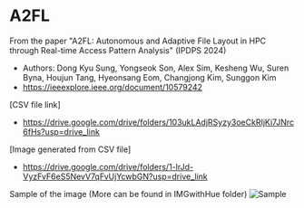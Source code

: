 # A2FL

From the paper  "A2FL: Autonomous and Adaptive File Layout in HPC through Real-time Access Pattern Analysis" (IPDPS 2024)
 - Authors: Dong Kyu Sung, Yongseok Son, Alex Sim, Kesheng Wu, Suren Byna, Houjun Tang, Hyeonsang Eom, Changjong Kim, Sunggon Kim
-   https://ieeexplore.ieee.org/document/10579242



[CSV file link]
- https://drive.google.com/drive/folders/103ukLAdjRSyzy3oeCkRIjKi7JNrc6fHs?usp=drive_link

[Image generated from CSV file]
- https://drive.google.com/drive/folders/1-lrJd-VyzFvF6eS5NevV7qFvUjYcwbGN?usp=drive_link

Sample of the image (More can be found in IMGwithHue folder)
![Sample](https://github.com/Bigdata-HPC-Lab/A2FL/blob/main/IMGwithHue/8g-1n-8proc-stripe8-job8572958.jpeg?raw=true)
